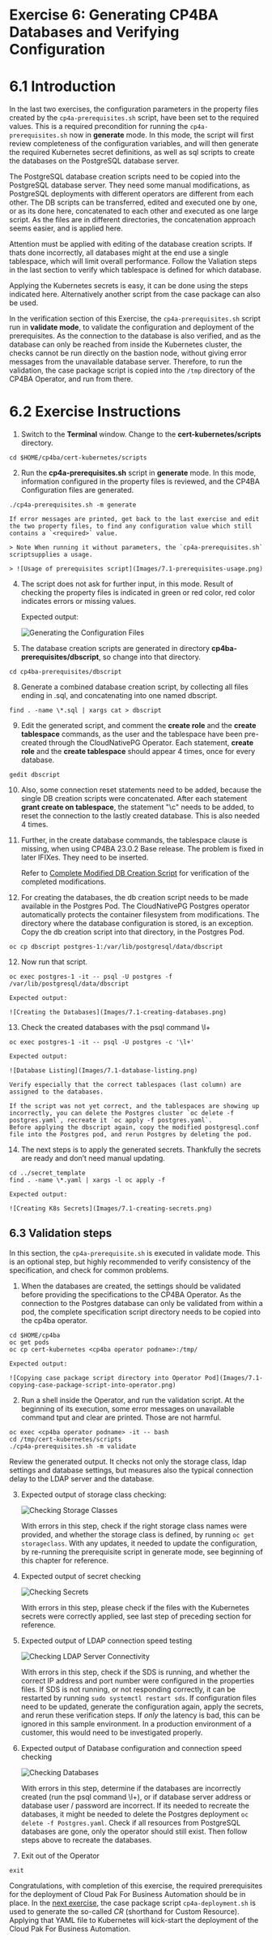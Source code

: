 # Exercise 6: Generating CP4BA Databases and Verifying Configuration

# 6.1 Introduction

In the last two exercises, the configuration parameters in the property files created by the `cp4a-prerequisites.sh` script, have been set to the required values. This is a required precondition for 
running the `cp4a-prerequisites.sh` now in **generate** mode. In this mode, the script will first review completeness of the configuration variables, and will then generate the required Kubernetes secret definitions, as well as sql scripts to create the databases on the PostgreSQL database server.

The PostgreSQL database creation scripts need to be copied into the PostgreSQL database server. They need some manual modifications, as PostgreSQL deployments with different operators are different from each other. The DB scripts can be transferred, edited and executed one by one, or as its done here, concatenated to each other and executed as one large script. As the files are in different directories, the concatenation approach seems easier, and is applied here.

Attention must be applied with editing of the database creation scripts. If thats done incorrectly, all databases might at the end use a single tablespace, which will limit overall performance. Follow the Valiation steps in the last section to verify which tablespace is defined for which database.

Applying the Kubernetes secrets is easy, it can be done using the steps indicated here. Alternatively another script from the case package can also be used.

In the verification section of this Exercise, the `cp4a-prerequisites.sh` script run in **validate mode**, to validate the configuration and deployment of the prerequisites. As the connection to the database is also verified, and as the database can only be reached from inside the Kubernetes cluster, the checks cannot be run directly on the bastion node, without giving error messages from the unavailable database server. Therefore, to run the validation, the case package script is copied into the `/tmp` directory of the CP4BA Operator, and run from there. 

# 6.2 Exercise Instructions

1.	Switch to the **Terminal** window. Change to the **cert-kubernetes/scripts** directory.

```
cd $HOME/cp4ba/cert-kubernetes/scripts
```

2.	Run the **cp4a-prerequisites.sh** script in **generate** mode. In this mode, information configured in the property files is reviewed, and the CP4BA Configuration files are generated. 

```
./cp4a-prerequisites.sh -m generate
```

	If error messages are printed, get back to the last exercise and edit the two property files, to find any configuration value which still contains a `<required>` value.
	
    > Note When running it without parameters, the `cp4a-prerequisites.sh` scriptsupplies a usage.
	
	> ![Usage of prerequisites script](Images/7.1-prerequisites-usage.png)
 
4.	The script does not ask for further input, in this mode. Result of checking the property files is indicated in green or red color, red color indicates errors or missing values. 

    Expected output:
	
	![Generating the Configuration Files](Images/7.1-generating-configuration.png)
 

7.	The database creation scripts are generated in directory **cp4ba-prerequisites/dbscript**, so change into that directory.

```
cd cp4ba-prerequisites/dbscript
```

8.	Generate a combined database creation script, by collecting all files ending in .sql, and concatenating into one named dbscript.

```
find . -name \*.sql | xargs cat > dbscript
```

9.	Edit the generated script, and comment the **create role** and the **create tablespace** commands, as the user and the tablespace have been pre-created through the CloudNativePG Operator. Each statement, **create role** and the **create tablespace** should appear 4 times, once for every database. 

```
gedit dbscript
```
	
10.	Also, some connection reset statements need to be added, because the single DB creation scripts were concatenated. After each statement **grant create on tablespace**, the statement "\c" needs to be added, to reset the connection to the lastly created database. This is also needed 4 times.

11. Further, in the create database commands, the tablespace clause is missing, when using CP4BA 23.0.2 Base release. The problem is fixed in later IFIXes. They need to be inserted.

    Refer to [Complete Modified DB Creation Script](Images/7.1-complete-modified-db-creation-script-base-release.png) for verification of the completed modifications.

11.	For creating the databases, the db creation script needs to be made available in the Postgres Pod. The CloudNativePG Postgres operator automatically protects the container filesystem from modifications. The directory where the database configuration is stored, is an exception. Copy the db creation script into that directory, in the Postgres Pod.

```
oc cp dbscript postgres-1:/var/lib/postgresql/data/dbscript
```

12.	Now run that script.

```
oc exec postgres-1 -it -- psql -U postgres -f /var/lib/postgresql/data/dbscript
```

    Expected output:
	
	![Creating the Databases](Images/7.1-creating-databases.png)
  
13.	Check the created databases with the psql command \l+

```
oc exec postgres-1 -it -- psql -U postgres -c '\l+'
```

    Expected output:

    ![Database Listing](Images/7.1-database-listing.png)
	
	Verify especially that the correct tablespaces (last column) are assigned to the databases. 
	
	If the script was not yet correct, and the tablespaces are showing up incorrectly, you can delete the Postgres cluster `oc delete -f postgres.yaml`, recreate it `oc apply -f postgres.yaml`.
	Before applying the dbscript again, copy the modified postgresql.conf file into the Postgres pod, and rerun Postgres by deleting the pod.
 
14.	The next steps is to apply the generated secrets. Thankfully the secrets are ready and don’t need manual updating.

```
cd ../secret_template
find . -name \*.yaml | xargs -l oc apply -f
```

    Expected output:
	
	![Creating K8s Secrets](Images/7.1-creating-secrets.png)
	
## 6.3 Validation steps
 
In this section, the `cp4a-prerequisite.sh` is executed in validate mode. This is an optional step, but highly recommended to verify consistency of the specification, and check for common problems.
 
1.	When the databases are created, the settings should be validated before providing the specifications to the CP4BA Operator. As the connection to the Postgres database can only be validated from within a pod, the complete specification script directory needs to be copied into the cp4ba operator.

```
cd $HOME/cp4ba
oc get pods
oc cp cert-kubernetes <cp4ba operator podname>:/tmp/
```

    Expected output:
	
	![Copying case package script directory into Operator Pod](Images/7.1-copying-case-package-script-into-operator.png)
 
2.	Run a shell inside the Operator, and run the validation script. At the beginning of its execution, some error messages on unavailable command tput and clear are printed. Those are not harmful.

```
oc exec <cp4ba operator podname> -it -- bash
cd /tmp/cert-kubernetes/scripts
./cp4a-prerequisites.sh -m validate
```
    
Review the generated output. It checks not only the storage class, ldap settings and database settings, but measures also the typical connection delay to the LDAP server and the database. 

3. Expected output of storage class checking:
 
    ![Checking Storage Classes](Images/7.1-checking-storage-classes.png)

    With errors in this step, check if the right storage class names were provided, and whether the storage class is defined, by running `oc get storageclass`. With any updates, it needed to update the configuration, by re-running the prerequisite script in generate mode, see beginning of this chapter for reference.

4. Expected output of secret checking

    ![Checking Secrets](Images/7.1-Checking-Secrets.png)
 
    With errors in this step, please check if the files with the Kubernetes secrets were correctly applied, see last step of preceding section for reference.

5. Expected output of LDAP connection speed testing
 
    ![Checking LDAP Server Connectivity](Images/7.1-checking-ldap.png)
	
	With errors in this step, check if the SDS is running, and whether the correct IP address and port number were configured in the properties files. If SDS is not running, or not responding correctly, it can be restarted by running `sudo systemctl restart sds`. If configuration files need to be updated, generate the configuration again, apply the secrets, and rerun these verification steps. If *only* the latency is bad, this can be ignored in this sample environment. In a production environment of a customer, this would need to be investigated properly.
	
6. Expected output of Database configuration and connection speed checking
 
    ![Checking Databases](Images/7.1-checking-dbs.png)
	
	With errors in this step, determine if the databases are incorrectly created (run the psql command \l+), or if database server address or database user / password are incorrect. If its needed to recreate the databases, it might be needed to delete the Postgres deployment ``oc delete -f Postgres.yaml``. Check if all resources from PostgreSQL databases are gone, only the operator should still exist. Then follow steps above to recreate the databases. 
	
7.  Exit out of the Operator

```
exit
```
	
Congratulations, with completion of this exercise, the required prerequisites for the deployment of Cloud Pak For Business Automation should be in place. In the [next exercise](Exercise-7-Deploy-CP4BA.md), the case package script `cp4a-deployment.sh` is used to generate the so-called *CR* (shorthand for Custom Resource). Applying that YAML file to Kubernetes will kick-start the deployment of the Cloud Pak For Business Automation.
